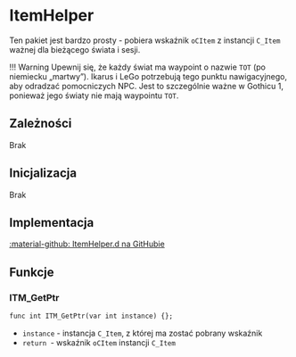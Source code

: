 # ItemHelper 
Ten pakiet jest bardzo prosty - pobiera wskaźnik `oCItem` z instancji `C_Item` ważnej dla bieżącego świata i sesji.

!!! Warning
    Upewnij się, że każdy świat ma waypoint o nazwie `TOT` (po niemiecku „martwy”). Ikarus i LeGo potrzebują tego punktu nawigacyjnego, aby odradzać pomocniczych NPC.
    Jest to szczególnie ważne w Gothicu 1, ponieważ jego światy nie mają waypointu `TOT`.

## Zależności
Brak

## Inicjalizacja
Brak

## Implementacja
[:material-github: ItemHelper.d na GitHubie](https://github.com/Lehona/LeGo/blob/dev/ItemHelper.d)

## Funkcje

### ITM_GetPtr
```dae
func int ITM_GetPtr(var int instance) {};
```

- `instance` - instancja `C_Item`, z której ma zostać pobrany wskaźnik
- `return `- wskaźnik `oCItem` instancji `C_Item`
